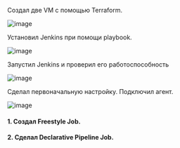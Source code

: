 Создал две VM с помощью Terraform.

![image](https://github.com/inyushov/devops-netology/assets/127683348/ed9c15fa-4b6b-409a-9a40-60f43ae8adc7)

Установил Jenkins при помощи playbook.

![image](https://github.com/inyushov/devops-netology/assets/127683348/79a0ab72-dc93-454a-b63f-cb2032681513)

Запустил Jenkins и проверил его работоспособность

![image](https://github.com/inyushov/devops-netology/assets/127683348/5fd4fc51-2f32-4b17-877f-0d35dfe06d83)

Сделал первоначальную настройку. Подключил агент.

![image](https://github.com/inyushov/devops-netology/assets/127683348/6a2eee89-35fb-46cc-84d6-2a8e884945e8)

#### 1. Создал Freestyle Job.



#### 2. Сделал Declarative Pipeline Job.









